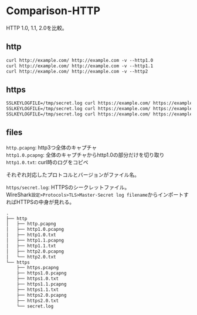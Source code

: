 # Comparison-HTTP

HTTP 1.0, 1.1, 2.0を比較。

## http

```txt
curl http://example.com/ http://example.com -v --http1.0
curl http://example.com/ http://example.com -v --http1.1
curl http://example.com/ http://example.com -v --http2
```

## https

```txt
SSLKEYLOGFILE=/tmp/secret.log curl https://example.com/ https://example.com -v --http1.0
SSLKEYLOGFILE=/tmp/secret.log curl https://example.com/ https://example.com -v --http1.1
SSLKEYLOGFILE=/tmp/secret.log curl https://example.com/ https://example.com -v --http2
```

## files

`http.pcapng`: http3つ全体のキャプチャ  
`http1.0.pcapng`: 全体のキャプチャからhttp1.0の部分だけを切り取り  
`http1.0.txt`: curl時のログをコピペ

それぞれ対応したプロトコルとバージョンがファイル名。

`https/secret.log`: HTTPSのシークレットファイル。  
WireShark`設定>Protocols>TLS>Master-Secret log filename`からインポートすればHTTPSの中身が見れる。

```txt
.
├── http
│   ├── http.pcapng
│   ├── http1.0.pcapng
│   ├── http1.0.txt
│   ├── http1.1.pcapng
│   ├── http1.1.txt
│   ├── http2.0.pcapng
│   └── http2.0.txt
└── https
    ├── https.pcapng
    ├── https1.0.pcapng
    ├── https1.0.txt
    ├── https1.1.pcapng
    ├── https1.1.txt
    ├── https2.0.pcapng
    ├── https2.0.txt
    └── secret.log
```
